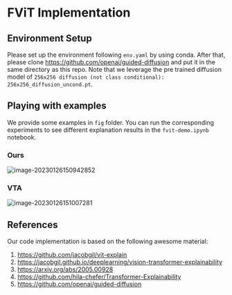 # FViT Implementation

## Environment Setup
Please set up the environment following `env.yaml` by using conda. After that, please clone https://github.com/openai/guided-diffusion and put it in the same directory as this repo. Note that we leverage the pre trained diffusion model of `256x256 diffusion (not class conditional): 256x256_diffusion_uncond.pt`. 


## Playing with examples
We provide some examples in `fig` folder. You can run the corresponding experiments to see different explanation results in the `fvit-demo.ipynb` notebook.

### Ours

![image-20230126150942852](https://s2.loli.net/2023/01/27/Z8fzDcptxs4LUB3.png)

### VTA

![image-20230126151007281](https://s2.loli.net/2023/01/27/gCKXEsMIrPbFS86.png)

## References

Our code implementation is based on the following awesome material:

1. https://github.com/jacobgil/vit-explain
2. https://jacobgil.github.io/deeplearning/vision-transformer-explainability
3. https://arxiv.org/abs/2005.00928
4. https://github.com/hila-chefer/Transformer-Explainability
5. https://github.com/openai/guided-diffusion